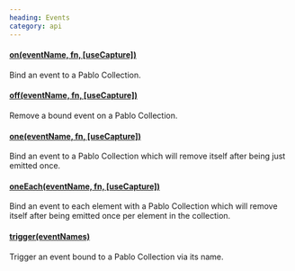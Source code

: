 ```yaml
--- 
heading: Events
category: api
---
```


#### [on(eventName, fn, [useCapture])](on)

Bind an event to a Pablo Collection.

#### [off(eventName, fn, [useCapture])](off)

Remove a bound event on a Pablo Collection.

#### [one(eventName, fn, [useCapture])](one)

Bind an event to a Pablo Collection which will remove 
itself after being just emitted once.

#### [oneEach(eventName, fn, [useCapture])](oneEach)

Bind an event to each element with a Pablo Collection 
which will remove itself after being emitted once 
per element in the collection.

#### [trigger(eventNames)](trigger)

Trigger an event bound to a Pablo Collection via its 
name.